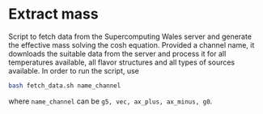 # Extract mass

Script to fetch data from the Supercomputing Wales server and
generate the effective mass solving the cosh equation. Provided a
channel name, it downloads the suitable data from the server and
process it for all temperatures available, all flavor structures and
all types of sources available. In order to run the script, use

```bash
bash fetch_data.sh name_channel
```
where `name_channel` can be `g5, vec, ax_plus, ax_minus, g0`. 


